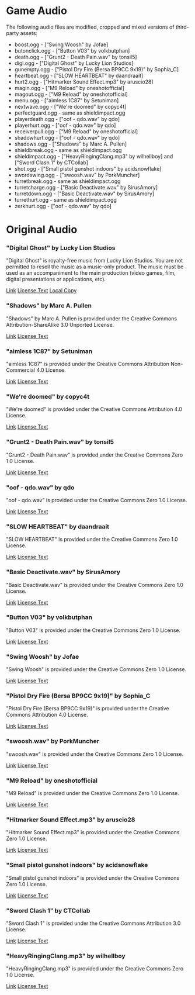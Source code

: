 # Game Audio

The following audio files are modified, cropped and mixed versions of third-party assets:
- boost.ogg - ["Swing Woosh" by Jofae]
- butonclick.ogg - ["Button V03" by volkbutphan]
- death.ogg - ["Grunt2 - Death Pain.wav" by tonsil5]
- digi.ogg - ["Digital Ghost" by Lucky Lion Studios]
- gunempty.ogg - ["Pistol Dry Fire (Bersa BP9CC 9x19)" by Sophia_C]
- heartbeat.ogg - ["SLOW HEARTBEAT" by daandraait]
- hurt2.ogg - ["Hitmarker Sound Effect.mp3" by aruscio28]
- magin.ogg - ["M9 Reload" by oneshotofficial]
- magout.ogg - ["M9 Reload" by oneshotofficial]
- menu.ogg - ["aimless 1C87" by Setuniman]
- nextwave.ogg - ["We're doomed" by copyc4t]
- perfectguard.ogg - same as shieldimpact.ogg
- playerdeath.ogg - ["oof - qdo.wav" by qdo]
- playerhurt.ogg - ["oof - qdo.wav" by qdo]
- receiverpull.ogg - ["M9 Reload" by oneshotofficial]
- shadowhurt.ogg - ["oof - qdo.wav" by qdo]
- shadows.ogg - ["Shadows" by Marc A. Pullen]
- shieldbreak.ogg - same as shieldimpact.ogg
- shieldimpact.ogg - ["HeavyRingingClang.mp3" by wilhellboy] and ["Sword Clash 1" by CTCollab]
- shot.ogg - ["Small pistol gunshot indoors" by acidsnowflake]
- swordswing.ogg - ["swoosh.wav" by PorkMuncher]
- turretbreak.ogg - same as shieldimpact.ogg
- turretcharge.ogg - ["Basic Deactivate.wav" by SirusAmory]
- turretdown.ogg - ["Basic Deactivate.wav" by SirusAmory]
- turrethurt.ogg - same as shieldimpact.ogg
- zerkhurt.ogg - ["oof - qdo.wav" by qdo]

# Original Audio

### "Digital Ghost" by Lucky Lion Studios

"Digital Ghost" is royalty-free music from Lucky Lion Studios. 
You are not permitted to resell the music as a music-only product. The music must be used as an accompaniment to the main production (video games, film, digital presentations or applications, etc). 

[Link](https://www.luckylionstudios.com/store/p/digital-ghost)
[License Text](https://www.luckylionstudios.com/license-agreement)
[Local Copy](LICENSES/LUCKY-LION-STUDIOS.md)

### "Shadows" by Marc A. Pullen

"Shadows" by Marc A. Pullen is provided under the Creative Commons Attribution-ShareAlike 3.0 Unported License. 

[Link](https://marcapullen.bandcamp.com/track/shadows)
[License Text](https://creativecommons.org/licenses/by-sa/3.0/)

### "aimless 1C87" by Setuniman

"aimless 1C87" is provided under the Creative Commons Attribution Non-Commercial 4.0 License. 

[Link](https://freesound.org/people/Setuniman/sounds/200431/)
[License Text](https://creativecommons.org/licenses/by-nc/4.0/)

### "We're doomed" by copyc4t

"We're doomed" is provided under the Creative Commons Attribution 4.0 License.

[Link](https://freesound.org/people/copyc4t/sounds/231320/)
[License Text](https://creativecommons.org/licenses/by/4.0/)

### "Grunt2 - Death Pain.wav" by tonsil5

"Grunt2 - Death Pain.wav" is provided under the Creative Commons Zero 1.0 License.

[Link](https://freesound.org/people/tonsil5/sounds/416838/)
[License Text](https://creativecommons.org/publicdomain/zero/1.0/)

### "oof - qdo.wav" by qdo

"oof - qdo.wav" is provided under the Creative Commons Zero 1.0 License.

[Link](https://freesound.org/people/qdo/sounds/528732/)
[License Text](https://creativecommons.org/publicdomain/zero/1.0/)

### "SLOW HEARTBEAT" by daandraait

"SLOW HEARTBEAT" is provided under the Creative Commons Zero 1.0 License.

[Link](https://freesound.org/people/daandraait/sounds/249716/)
[License Text](https://creativecommons.org/publicdomain/zero/1.0/)

### "Basic Deactivate.wav" by SirusAmory

"Basic Deactivate.wav" is provided under the Creative Commons Zero 1.0 License.

[Link](https://freesound.org/people/SirusAmory/sounds/460583/)
[License Text](https://creativecommons.org/publicdomain/zero/1.0/)

### "Button V03" by volkbutphan

"Button V03" is provided under the Creative Commons Zero 1.0 License.

[Link](https://freesound.org/people/volkbutphan/sounds/485486/)
[License Text](https://creativecommons.org/publicdomain/zero/1.0/)

### "Swing Woosh" by Jofae

"Swing Woosh" is provided under the Creative Commons Zero 1.0 License.

[Link](https://freesound.org/people/Jofae/sounds/389590/)
[License Text](https://creativecommons.org/publicdomain/zero/1.0/)

### "Pistol Dry Fire (Bersa BP9CC 9x19)" by Sophia_C

"Pistol Dry Fire (Bersa BP9CC 9x19)" is provided under the Creative Commons Attribution 4.0 License.

[Link](https://freesound.org/people/Sophia_C/sounds/467183/)
[License Text](https://creativecommons.org/licenses/by/4.0/)

### "swoosh.wav" by PorkMuncher

"swoosh.wav" is provided under the Creative Commons Zero 1.0 License.

[Link](https://freesound.org/people/PorkMuncher/sounds/263595/)
[License Text](https://creativecommons.org/publicdomain/zero/1.0/)

### "M9 Reload" by oneshotofficial

"M9 Reload" is provided under the Creative Commons Zero 1.0 License.

[Link](https://freesound.org/people/oneshotofficial/sounds/616758/)
[License Text](https://creativecommons.org/publicdomain/zero/1.0/)

### "Hitmarker Sound Effect.mp3" by aruscio28

"Hitmarker Sound Effect.mp3" is provided under the Creative Commons Zero 1.0 License.

[Link](https://freesound.org/people/aruscio28/sounds/322640/)
[License Text](https://creativecommons.org/publicdomain/zero/1.0/)

### "Small pistol gunshot indoors" by acidsnowflake

"Small pistol gunshot indoors" is provided under the Creative Commons Zero 1.0 License.

[Link](https://freesound.org/people/acidsnowflake/sounds/402789/)
[License Text](https://creativecommons.org/publicdomain/zero/1.0/)

### "Sword Clash 1" by CTCollab

"Sword Clash 1" is provided under the Creative Commons Attribution 3.0 License.

[Link](https://freesound.org/people/CTCollab/sounds/223627/)
[License Text](https://creativecommons.org/licenses/by/3.0/)

### "HeavyRingingClang.mp3" by wilhellboy

"HeavyRingingClang.mp3" is provided under the Creative Commons Zero 1.0 License.

[Link](https://freesound.org/people/wilhellboy/sounds/351370/)
[License Text](https://creativecommons.org/publicdomain/zero/1.0/)